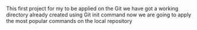 This first project for my to be applied on the Git
we have got a working directory already created using Git init command
now we are going to apply the most popular commands on the local repository
